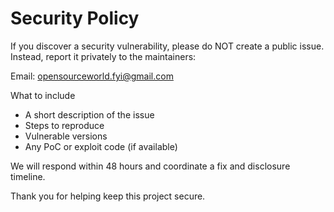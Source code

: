 # Security Policy

If you discover a security vulnerability, please do NOT create a public issue. Instead, report it privately to the maintainers:

Email: opensourceworld.fyi@gmail.com

What to include
- A short description of the issue
- Steps to reproduce
- Vulnerable versions
- Any PoC or exploit code (if available)

We will respond within 48 hours and coordinate a fix and disclosure timeline.

Thank you for helping keep this project secure.
